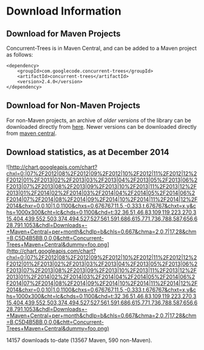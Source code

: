 # Download Information #

## Download for Maven Projects ##

Concurrent-Trees is in Maven Central, and can be added to a Maven project as follows:
```
<dependency>
    <groupId>com.googlecode.concurrent-trees</groupId>
    <artifactId>concurrent-trees</artifactId>
    <version>2.4.0</version>
</dependency>
```

## Download for Non-Maven Projects ##
For non-Maven projects, an archive of _older versions_ of the library can be downloaded directly from [here](https://code.google.com/p/concurrent-trees/downloads/list).
Newer versions can be downloaded directly from [maven central](http://search.maven.org/#search%7Cga%7C1%7Cg%3A%22com.googlecode.concurrent-trees%22%20AND%20a%3A%22concurrent-trees%22).

## Download statistics, as at December 2014 ##

![http://chart.googleapis.com/chart?chxl=0:|07%2F2012|08%2F2012|09%2F2012|10%2F2012|11%2F2012|12%2F2012|01%2F2013|02%2F2013|03%2F2013|04%2F2013|05%2F2013|06%2F2013|07%2F2013|08%2F2013|09%2F2013|10%2F2013|11%2F2013|12%2F2013|01%2F2014|02%2F2014|03%2F2014|04%2F2014|05%2F2014|06%2F2014|07%2F2014|08%2F2014|09%2F2014|10%2F2014|11%2F2014|12%2F2014&chxr=0,0,10|1,0,1100&chxs=0,676767,11.5,-0.333,t,676767&chxt=x,y&chs=1000x300&cht=lc&chds=0,1100&chd=t:32,36,51,46,83,109,119,223,270,315,404,439,552,503,374,494,527,527,561,591,686,615,771,736,788,587,656,628,791,1053&chdl=Downloads+-+Maven+Central+per+month&chdlp=b&chls=0.667&chma=2,0,7|17,28&chm=B,C5D4B5BB,0,0,0&chtt=Concurrent-Trees+Maven+Central&dummy=foo.png](http://chart.googleapis.com/chart?chxl=0:|07%2F2012|08%2F2012|09%2F2012|10%2F2012|11%2F2012|12%2F2012|01%2F2013|02%2F2013|03%2F2013|04%2F2013|05%2F2013|06%2F2013|07%2F2013|08%2F2013|09%2F2013|10%2F2013|11%2F2013|12%2F2013|01%2F2014|02%2F2014|03%2F2014|04%2F2014|05%2F2014|06%2F2014|07%2F2014|08%2F2014|09%2F2014|10%2F2014|11%2F2014|12%2F2014&chxr=0,0,10|1,0,1100&chxs=0,676767,11.5,-0.333,t,676767&chxt=x,y&chs=1000x300&cht=lc&chds=0,1100&chd=t:32,36,51,46,83,109,119,223,270,315,404,439,552,503,374,494,527,527,561,591,686,615,771,736,788,587,656,628,791,1053&chdl=Downloads+-+Maven+Central+per+month&chdlp=b&chls=0.667&chma=2,0,7|17,28&chm=B,C5D4B5BB,0,0,0&chtt=Concurrent-Trees+Maven+Central&dummy=foo.png)

14157 downloads to-date (13567 Maven, 590 non-Maven).